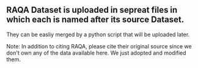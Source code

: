 ## RAQA Dataset is uploaded in sepreat files in which each is named after its source Dataset. 

They can be easliy merged by a python script that will be uploaded later.

Note: In addition to citing RAQA, please cite their original source since we don't own any of the data available here. We just adopted and modified them.
